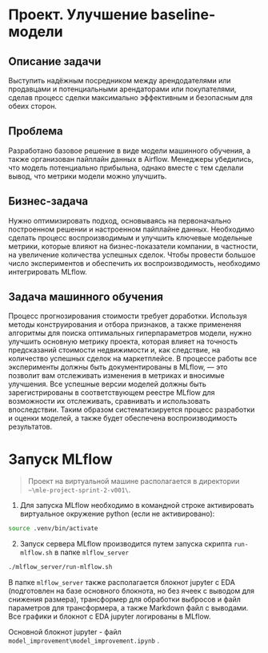 # Проект. Улучшение baseline-модели

## Описание задачи
Выступить надёжным посредником между арендодателями или продавцами и потенциальными арендаторами или покупателями, сделав процесс сделки максимально эффективным и безопасным для обеих сторон.

## Проблема
Разработано базовое решение в виде модели машинного обучения, а также организован пайплайн данных в Airflow. Менеджеры убедились, что модель потенциально прибыльна, однако вместе с тем сделали вывод, что метрики модели можно улучшить. 

## Бизнес-задача
Нужно оптимизировать подход, основываясь на первоначально построенном решении и настроенном пайплайне данных. Необходимо сделать процесс воспроизводимым и улучшить ключевые модельные метрики, которые влияют на бизнес-показатели компании, в частности, на увеличение количества успешных сделок. Чтобы провести большое число экспериментов и обеспечить их воспроизводимость, необходимо интегрировать MLflow.

## Задача машинного обучения
Процесс прогнозирования стоимости требует доработки. Используя методы конструирования и отбора признаков, а также примененяя алгоритмы для поиска оптимальных гиперпараметров модели, нужно улучшить основную метрику проекта, которая влияет на точность предсказаний стоимости недвижимости и, как следствие, на количество успешных сделок на маркетплейсе. В процессе работы все эксперименты должны быть документированы в MLflow, — это позволит вам отслеживать изменения в метриках и вносимые улучшения. Все успешные версии моделей должны быть зарегистрированы в соответствующем реестре MLflow для возможности их отслеживать, сравнивать и использовать впоследствии. Таким образом систематизируется процесс разработки и оценки моделей, а также будет обеспечена воспроизводимость результатов. 

# Запуск MLflow

> Проект на виртуальной машине располагается в директории `~\mle-project-sprint-2-v001\`.

1. Для запуска MLflow необходимо в командной строке активировать виртуальное окружение python (если не активировано):

```sh
source .venv/bin/activate
```

2. Запуск сервера MLflow производится путем запуска скрипта `run-mlflow.sh` в папке `mlflow_server`

```sh
./mlflow_server/run-mlflow.sh
```

В папке `mlflow_server` также располагается блокнот jupyter с EDA (подготовлен на базе основного блокнота, но без ячеек с выводом для снижения размера), трансформер для обработки выбросов и файл параметров для трансформера, а также Markdown файл с выводами. Все графики и блокнот c EDA jupyter логированы в MLflow.

Основной блокнот jupyter - файл `model_improvement\model_improvement.ipynb` .
